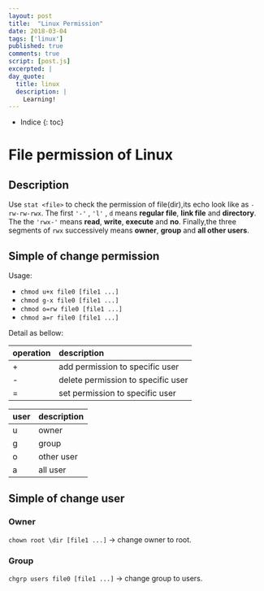 ```yaml
---
layout: post
title:  "Linux Permission"
date: 2018-03-04
tags: ['linux']
published: true
comments: true
script: [post.js]
excerpted: |
day_quote:
  title: linux
  description: |
    Learning!
---
```


* Indice
{: toc}

# File permission of Linux

## Description

  Use `stat <file>` to check the permission of file(dir),its echo look like as `-rw-rw-rwx`.
  The first `'-'` , `'l'` , `d` means **regular file**, **link file** and **directory**.
  The the `'rwx-'` means **read**, **write**, **execute** and **no**.
  Finally,the three segments of `rwx` successively means **owner**, **group** and **all other users**.

## Simple of change permission
  
  Usage:

  - `chmod u+x file0 [file1 ...]`
  - `chmod g-x file0 [file1 ...]`
  - `chmod o=rw file0 [file1 ...]`
  - `chmod a=r file0 [file1 ...]`

  Detail as bellow:

|operation|description|
|:--|:--|
|+|add permission to specific user|
|-|delete permission to specific user|
|=|set permission to specific user|

|user|description|
|:--|:--|
|u|owner|
|g|group|
|o|other user|
|a|all user|

## Simple of change user

### Owner

  `chown root \dir [file1 ...]` -> change owner to root.

### Group
  `chgrp users file0 [file1 ...]` -> change group to users.

